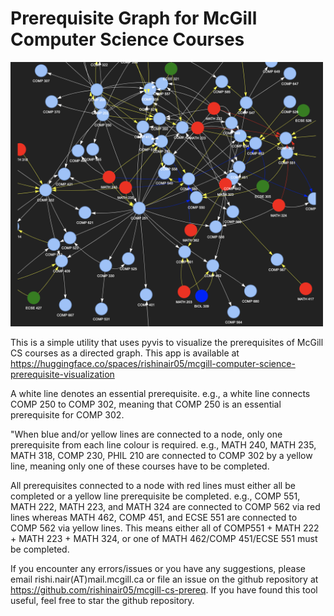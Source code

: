 # Prerequisite Graph for McGill Computer Science Courses

<img src="Prereq_Graph.png" alt="McGill CS courses" class="center" width=500>

This is a simple utility that uses pyvis to visualize the prerequisites of McGill CS courses as a directed graph. This app is available at <a href="https://huggingface.co/spaces/rishinair05/mcgill-computer-science-prerequisite-visualization"> https://huggingface.co/spaces/rishinair05/mcgill-computer-science-prerequisite-visualization</a>

A white line denotes an essential prerequisite. e.g., a white line connects COMP 250 to COMP 302, meaning that COMP 250 is an essential prerequisite for COMP 302.

"When blue and/or yellow lines are connected to a node, only one prerequisite from each line colour is required. e.g., MATH 240, MATH 235, MATH 318, COMP 230, PHIL 210 are connected to COMP 302 by a yellow line, meaning only one of these courses have to be completed.

All prerequisites connected to a node with red lines must either all be completed or a yellow line prerequisite be completed. e.g., COMP 551, MATH 222, MATH 223, and MATH 324 are connected to COMP 562 via red lines whereas MATH 462, COMP 451, and ECSE 551 are connected to COMP 562 via yellow lines. This means either all of COMP551 + MATH 222 + MATH 223 + MATH 324, or one of MATH 462/COMP 451/ECSE 551 must be completed.

If you encounter any errors/issues or you have any suggestions, please email rishi.nair(AT)mail.mcgill.ca or file an issue on the github repository at https://github.com/rishinair05/mcgill-cs-prereq. If you have found this tool useful, feel free to star the github repository.

